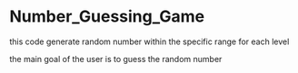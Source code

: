 # Number_Guessing_Game

this code generate random number within the specific range for each level

the main goal of the user is to guess the random number

